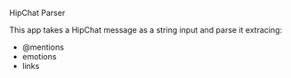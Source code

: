 HipChat Parser

This app takes a HipChat message as a string input and parse it extracing:

- @mentions
- emotions
- links

